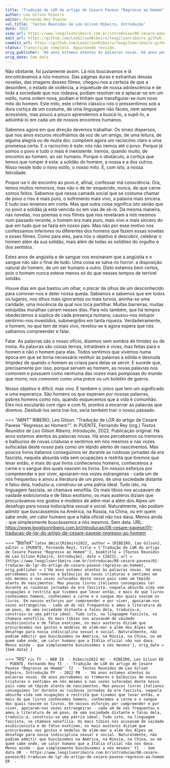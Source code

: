 ```yaml
---
title: 'Tradução de LGR do artigo de Cesare Pavese "Regresso ao Homem"'
author: Leo Gilson Ribeiro
editor: Fernando Rey Puente
vol_title: 'Textos Reunidos de Leo Gilson Ribeiro, Introdução'
date: 2022
view_url: https://www.leogilsonribeiro.com.br/introducao/08-cesare-pavese/01-traducao-de-lgr-do-artigo-de-cesare-pavese-regresso-ao-homem
edit_url: https://github.com/LeoGilsonRibeiro/leogilsonribeiro.github.io/edit/main//docs/markdown/introducao/08-cesare-pavese/01-traducao-de-lgr-do-artigo-de-cesare-pavese-regresso-ao-homem.md
commits_url: https://github.com/LeoGilsonRibeiro/leogilsonribeiro.github.io/commits/main/docs/markdown/introducao/08-cesare-pavese/01-traducao-de-lgr-do-artigo-de-cesare-pavese-regresso-ao-homem.md
status: Transcrição completa. Aguardando revisão.
orig_publisher: 'Há anos estamos atentos às palavras novas. Há anos percebemos os tremores e balbucios de novas criaturas e sentimos em nós mesmos e nas vozes sufocadas deste nosso país como um tépido alento de nascimentos. Mas poucos livros italianos conseguimos ler durante as ruidosas jornadas da era fascista, naquela absurda vida sem ocupações e restrita que tivemos que levar então, e mais do que livros conhecemos homens, conhecemos a carne e o sangue dos quais nascem os livros. Em nossos esforços por compreender e por viver, apoiaram-nos vozes estrangeiras - cada um de nós frequentou e amou a literatura de um povo, de uma sociedade distante e falou dela, traduziu-a, construiu-se uma pátria ideal. Tudo isto, na linguagem fascista, se chamava xenofilia. Os mais tíbios nos acusavam de vaidade exibicionista e de fátuo exotismo, os mais austeros diziam que procurávamos nos gostos e modelos de além-mar a além dos Alpes um desafogo para nossa indisciplina sexual e social. Naturalmente, não podiam admitir que buscássemos na América, na Rússia, na China, ou em quem sabe onde, um calor humano que a Itália oficial não nos dava. Menos ainda - que simplesmente buscássemos a nós mesmos'
orig_date: Sem data
---
```


Não obstante, foi justamente assim. Lá nós buscávamos e lá encontrávamos a nós mesmos. Das páginas duras e estranhas dessas novelas, das imagens desses filmes, chegou-nos a certeza de que a desordem, o estado de violência, a inquietude de nossa adolescência e de toda a sociedade que nos rodeava, podiam resolver-se e aplacar-se em um estilo, numa ordem nova, podiam e tinham que transfigurar-se num novo mito do homem. Este mito, este critério clássico nós o pressentimos sob a dura cortiça de um costume, de uma linguagem não fáceis, nem sempre acessíveis, mas pouco a pouco aprendemos a buscá-lo, a supô-lo, a adivinhá-lo em cada um de nossos encontros humanos.

Sabemos agora em que direção devemos trabalhar. Os sinais dispersos, que nos anos escuros recolhíamos da voz de um amigo, de uma leitura, de alguma alegria ou de muita dor, compõem agora um raciocínio claro e uma promessa certa. E o raciocínio é este: nós não iremos até o povo. Porque já somos o povo e tudo o mais é inexistente. Iremos, quando muito, de encontro ao homem, ao ser humano. Porque o obstáculo, a cortiça que temos que romper é esta: a solidão do homem, a nossa e a dos outros. Nisso reside todo o novo estilo, o nosso mito. E, com isto, a nossa felicidade.

Propor-se ir de encontro ao povo é, afinal, confessar má consciência. Ora, temos muitos remorsos, mas não o de ter esquecido, nunca, de que carne somos feitos. Sabemos que nessa camada social que se costuma chamar de povo o riso é mais puro, o sofrimento mais vivo, a palavra mais sincera. E tudo isso levamos em conta. Mas que outra coisa significa isto senão que no povo a solidão já está vencida ou em vias de sê-lo. Da mesma maneira, nas novelas, nos poemas e nos filmes que nos revelaram a nós mesmos num passado recente, o homem era mais puro, mais vivo e mais sincero do que em tudo que se fazia em nosso país. Mas não por esse motivo nos confessamos inferiores ou diferentes dos homens que fazem essas novelas e esses filmes. Como para eles, para nós o objetivo é descobrir, celebrar o homem além da sua solidão, mais além de todas as solidões do orgulho e dos sentidos.

Estes anos de angústia e de sangue nos ensinaram que a angústia e o sangue não são o final de tudo. Uma coisa se salva no horror: a disposição natural do homem, de um ser humano a outro. Disto estamos bem certos, pois o homem nunca esteve menos só do que nesses tempos de terrível solidão.

Houve dias em que bastou um olhar, o piscar de olhos de um desconhecido para comover-nos e deter nossa queda. Sabíamos e sabemos que em todos os lugares, nos olhos mais ignorantes ou mais turvos, aninha-se uma caridade, uma inocência da qual nos toca partilhar. Muitas barreiras, muitas estúpidas muralhas caíram nesses dias. Para nós também, que há tempos obedecíamos à súplica de cada presença humana, causou-nos estupor sentirmo-nos investidos, submergidos em tanta riqueza. Verdadeiramente, o homem, no que tem de mais vivo, revelou-se e agora espera que nós saibamos compreender e falar.

Falar. As palavras são o nosso ofício, dizemos sem sombra de timidez ou de ironia. As palavras são coisas ternas, intratáveis e vivas, mas feitas para o homem e não o homem para elas. Todos sentimos que vivemos numa época em que se torna necessário restituir às palavras a sólida e desnuda limpidez de quando o homem as criava para delas se servir. E sucede que, precisamente por isso, porque servem ao homem, as novas palavras nos comovem e possuem como nenhuma das vozes mais pomposas do mundo que morre, nos comovem como uma prece ou um boletim de guerra.

Nosso objetivo é difícil, mas vivo. É também o único que tem um significado e uma esperança. São homens os que esperam por nossas palavras, pobres homens como nós, quando esquecemos que a vida é comunhão. Eles nos escutarão com rigor e com fé, prontos a encarnar as palavras que diremos. Desiludi-los seria trai-los, seria também trair o nosso passado.


=== "ABNT"
    RIBEIRO, Leo Gilson. "Tradução de LGR do artigo de Cesare Pavese "Regresso ao Homem"". In PUENTE, Fernando Rey (org.) <em>Textos Reunidos de Leo Gilson Ribeiro, Introdução</em>, 2022. Publicação original: Há anos estamos atentos às palavras novas. Há anos percebemos os tremores e balbucios de novas criaturas e sentimos em nós mesmos e nas vozes sufocadas deste nosso país como um tépido alento de nascimentos. Mas poucos livros italianos conseguimos ler durante as ruidosas jornadas da era fascista, naquela absurda vida sem ocupações e restrita que tivemos que levar então, e mais do que livros conhecemos homens, conhecemos a carne e o sangue dos quais nascem os livros. Em nossos esforços por compreender e por viver, apoiaram-nos vozes estrangeiras - cada um de nós frequentou e amou a literatura de um povo, de uma sociedade distante e falou dela, traduziu-a, construiu-se uma pátria ideal. Tudo isto, na linguagem fascista, se chamava xenofilia. Os mais tíbios nos acusavam de vaidade exibicionista e de fátuo exotismo, os mais austeros diziam que procurávamos nos gostos e modelos de além-mar a além dos Alpes um desafogo para nossa indisciplina sexual e social. Naturalmente, não podiam admitir que buscássemos na América, na Rússia, na China, ou em quem sabe onde, um calor humano que a Itália oficial não nos dava. Menos ainda - que simplesmente buscássemos a nós mesmos, Sem data. URL: <a href="stable_url">https://www.leogilsonribeiro.com.br/introducao/08-cesare-pavese/01-traducao-de-lgr-do-artigo-de-cesare-pavese-regresso-ao-homem</a>

=== "BibTeX"
    ```latex
    @misc{Ribeiro2022,
    author = {RIBEIRO, Leo Gilson},
    editor = {PUENTE, Fernando Rey},
    title = {'Tradução de LGR do artigo de Cesare Pavese "Regresso ao Homem"'},
    booktitle = {Textos Reunidos de Leo Gilson Ribeiro, Introdução},
    date = {2022},
    url = {https://www.leogilsonribeiro.com.br/introducao/08-cesare-pavese/01-traducao-de-lgr-do-artigo-de-cesare-pavese-regresso-ao-homem},
    orig_publisher = {'Há anos estamos atentos às palavras novas. Há anos percebemos os tremores e balbucios de novas criaturas e sentimos em nós mesmos e nas vozes sufocadas deste nosso país como um tépido alento de nascimentos. Mas poucos livros italianos conseguimos ler durante as ruidosas jornadas da era fascista, naquela absurda vida sem ocupações e restrita que tivemos que levar então, e mais do que livros conhecemos homens, conhecemos a carne e o sangue dos quais nascem os livros. Em nossos esforços por compreender e por viver, apoiaram-nos vozes estrangeiras - cada um de nós frequentou e amou a literatura de um povo, de uma sociedade distante e falou dela, traduziu-a, construiu-se uma pátria ideal. Tudo isto, na linguagem fascista, se chamava xenofilia. Os mais tíbios nos acusavam de vaidade exibicionista e de fátuo exotismo, os mais austeros diziam que procurávamos nos gostos e modelos de além-mar a além dos Alpes um desafogo para nossa indisciplina sexual e social. Naturalmente, não podiam admitir que buscássemos na América, na Rússia, na China, ou em quem sabe onde, um calor humano que a Itália oficial não nos dava. Menos ainda - que simplesmente buscássemos a nós mesmos'},
    orig_date = {Sem data}
    }
    ```

=== "RIS"
    ```ris
    TY  - WEB
    ID  - Ribeiro2022
    AU  - RIBEIRO, Leo Gilson
    ED  - PUENTE, Fernando Rey
    TI  - 'Tradução de LGR do artigo de Cesare Pavese "Regresso ao Homem"'
    T2  - Textos Reunidos de Leo Gilson Ribeiro, Introdução
    PY  - 2022
    PB  - 'Há anos estamos atentos às palavras novas. Há anos percebemos os tremores e balbucios de novas criaturas e sentimos em nós mesmos e nas vozes sufocadas deste nosso país como um tépido alento de nascimentos. Mas poucos livros italianos conseguimos ler durante as ruidosas jornadas da era fascista, naquela absurda vida sem ocupações e restrita que tivemos que levar então, e mais do que livros conhecemos homens, conhecemos a carne e o sangue dos quais nascem os livros. Em nossos esforços por compreender e por viver, apoiaram-nos vozes estrangeiras - cada um de nós frequentou e amou a literatura de um povo, de uma sociedade distante e falou dela, traduziu-a, construiu-se uma pátria ideal. Tudo isto, na linguagem fascista, se chamava xenofilia. Os mais tíbios nos acusavam de vaidade exibicionista e de fátuo exotismo, os mais austeros diziam que procurávamos nos gostos e modelos de além-mar a além dos Alpes um desafogo para nossa indisciplina sexual e social. Naturalmente, não podiam admitir que buscássemos na América, na Rússia, na China, ou em quem sabe onde, um calor humano que a Itália oficial não nos dava. Menos ainda - que simplesmente buscássemos a nós mesmos'
    Y1  - Sem data
    UR  - https://www.leogilsonribeiro.com.br/introducao/08-cesare-pavese/01-traducao-de-lgr-do-artigo-de-cesare-pavese-regresso-ao-homem
    ER  - 
    ```
